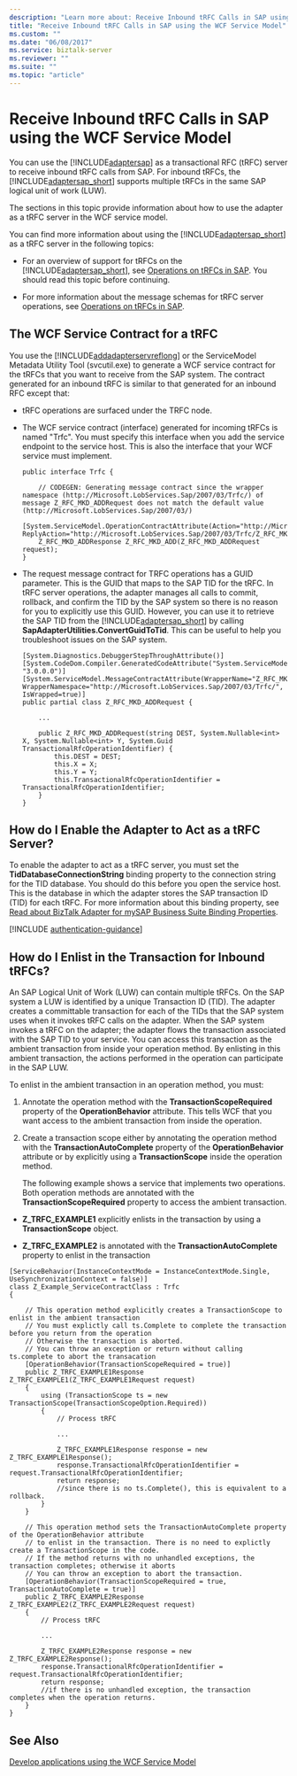```yaml
---
description: "Learn more about: Receive Inbound tRFC Calls in SAP using the WCF Service Model"
title: "Receive Inbound tRFC Calls in SAP using the WCF Service Model"
ms.custom: ""
ms.date: "06/08/2017"
ms.service: biztalk-server
ms.reviewer: ""
ms.suite: ""
ms.topic: "article"
---
```

# Receive Inbound tRFC Calls in SAP using the WCF Service Model
You can use the [!INCLUDE[adaptersap](../../includes/adaptersap-md.md)] as a transactional RFC (tRFC) server to receive inbound tRFC calls from SAP. For inbound tRFCs, the [!INCLUDE[adaptersap_short](../../includes/adaptersap-short-md.md)] supports multiple tRFCs in the same SAP logical unit of work (LUW).  
  
 The sections in this topic provide information about how to use the adapter as a tRFC server in the WCF service model.  
  
 You can find more information about using the [!INCLUDE[adaptersap_short](../../includes/adaptersap-short-md.md)] as a tRFC server in the following topics:  
  
- For an overview of support for tRFCs on the [!INCLUDE[adaptersap_short](../../includes/adaptersap-short-md.md)], see [Operations on tRFCs in SAP](../../adapters-and-accelerators/adapter-sap/operations-on-trfcs-in-sap.md). You should read this topic before continuing.  
  
- For more information about the message schemas for tRFC server operations, see [Operations on tRFCs in SAP](../../adapters-and-accelerators/adapter-sap/operations-on-trfcs-in-sap.md).  
  
## The WCF Service Contract for a tRFC  
 You use the [!INCLUDE[addadapterservreflong](../../includes/addadapterservreflong-md.md)] or the ServiceModel Metadata Utility Tool (svcutil.exe) to generate a WCF service contract for the tRFCs that you want to receive from the SAP system. The contract generated for an inbound tRFC is similar to that generated for an inbound RFC except that:  
  
- tRFC operations are surfaced under the TRFC node.  
  
- The WCF service contract (interface) generated for incoming tRFCs is named "Trfc". You must specify this interface when you add the service endpoint to the service host. This is also the interface that your WCF service must implement.  
  
  ```  
  public interface Trfc {  
  
      // CODEGEN: Generating message contract since the wrapper namespace (http://Microsoft.LobServices.Sap/2007/03/Trfc/) of message Z_RFC_MKD_ADDRequest does not match the default value (http://Microsoft.LobServices.Sap/2007/03/)  
      [System.ServiceModel.OperationContractAttribute(Action="http://Microsoft.LobServices.Sap/2007/03/Trfc/Z_RFC_MKD_ADD", ReplyAction="http://Microsoft.LobServices.Sap/2007/03/Trfc/Z_RFC_MKD_ADD/response")]  
      Z_RFC_MKD_ADDResponse Z_RFC_MKD_ADD(Z_RFC_MKD_ADDRequest request);  
  }  
  ```  
  
- The request message contract for TRFC operations has a GUID parameter. This is the GUID that maps to the SAP TID for the tRFC. In tRFC server operations, the adapter manages all calls to commit, rollback, and confirm the TID by the SAP system so there is no reason for you to explicitly use this GUID. However, you can use it to retrieve the SAP TID from the [!INCLUDE[adaptersap_short](../../includes/adaptersap-short-md.md)] by calling **SapAdapterUtilities.ConvertGuidToTid**. This can be useful to help you troubleshoot issues on the SAP system.  
  
  ```  
  [System.Diagnostics.DebuggerStepThroughAttribute()]  
  [System.CodeDom.Compiler.GeneratedCodeAttribute("System.ServiceModel", "3.0.0.0")]  
  [System.ServiceModel.MessageContractAttribute(WrapperName="Z_RFC_MKD_ADD", WrapperNamespace="http://Microsoft.LobServices.Sap/2007/03/Trfc/", IsWrapped=true)]  
  public partial class Z_RFC_MKD_ADDRequest {  
  
      ...  
  
      public Z_RFC_MKD_ADDRequest(string DEST, System.Nullable<int> X, System.Nullable<int> Y, System.Guid TransactionalRfcOperationIdentifier) {  
          this.DEST = DEST;  
          this.X = X;  
          this.Y = Y;  
          this.TransactionalRfcOperationIdentifier = TransactionalRfcOperationIdentifier;  
      }  
  }  
  
  ```  
  
## How do I Enable the Adapter to Act as a tRFC Server?

To enable the adapter to act as a tRFC server, you must set the **TidDatabaseConnectionString** binding property to the connection string for the TID database. You should do this before you open the service host. This is the database in which the adapter stores the SAP transaction ID (TID) for each tRFC. For more information about this binding property, see [Read about BizTalk Adapter for mySAP Business Suite Binding Properties](../../adapters-and-accelerators/adapter-sap/read-about-biztalk-adapter-for-mysap-business-suite-binding-properties.md).

[!INCLUDE [authentication-guidance](../../includes/authentication-guidance.md)]
  
## How do I Enlist in the Transaction for Inbound tRFCs?  

An SAP Logical Unit of Work (LUW) can contain multiple tRFCs. On the SAP system a LUW is identified by a unique Transaction ID (TID). The adapter creates a committable transaction for each of the TIDs that the SAP system uses when it invokes tRFC calls on the adapter. When the SAP system invokes a tRFC on the adapter; the adapter flows the transaction associated with the SAP TID to your service. You can access this transaction as the ambient transaction from inside your operation method. By enlisting in this ambient transaction, the actions performed in the operation can participate in the SAP LUW.  
  
 To enlist in the ambient transaction in an operation method, you must:  
  
1. Annotate the operation method with the **TransactionScopeRequired** property of the **OperationBehavior** attribute. This tells WCF that you want access to the ambient transaction from inside the operation.  
  
2. Create a transaction scope either by annotating the operation method with the **TransactionAutoComplete** property of the **OperationBehavior** attribute or by explicitly using a **TransactionScope** inside the operation method.  
  
   The following example shows a service that implements two operations. Both operation methods are annotated with the **TransactionScopeRequired** property to access the ambient transaction.  
  
-   **Z_TRFC_EXAMPLE1** explicitly enlists in the transaction by using a **TransactionScope** object.  
  
-   **Z_TRFC_EXAMPLE2** is annotated with the **TransactionAutoComplete** property to enlist in the transaction  
  
```  
[ServiceBehavior(InstanceContextMode = InstanceContextMode.Single, UseSynchronizationContext = false)]  
class Z_Example_ServiceContractClass : Trfc  
{  
  
    // This operation method explicitly creates a TransactionScope to enlist in the ambient transaction  
    // You must explictly call ts.Complete to complete the transaction before you return from the operation  
    // Otherwise the transaction is aborted.  
    // You can throw an exception or return without calling ts.complete to abort the transacation  
    [OperationBehavior(TransactionScopeRequired = true)]  
    public Z_TRFC_EXAMPLE1Response Z_TRFC_EXAMPLE1(Z_TRFC_EXAMPLE1Request request)  
    {  
        using (TransactionScope ts = new TransactionScope(TransactionScopeOption.Required))  
        {  
            // Process tRFC  
  
            ...  
  
            Z_TRFC_EXAMPLE1Response response = new Z_TRFC_EXAMPLE1Response();  
            response.TransactionalRfcOperationIdentifier = request.TransactionalRfcOperationIdentifier;  
            return response;  
            //since there is no ts.Complete(), this is equivalent to a rollback.  
        }  
    }  
  
    // This operation method sets the TransactionAutoComplete property of the OperationBehavior attribute  
    // to enlist in the transaction. There is no need to explictly create a TransactionScope in the code.  
    // If the method returns with no unhandled exceptions, the transaction completes; otherwise it aborts  
    // You can throw an exception to abort the transaction.  
    [OperationBehavior(TransactionScopeRequired = true, TransactionAutoComplete = true)]  
    public Z_TRFC_EXAMPLE2Response Z_TRFC_EXAMPLE2(Z_TRFC_EXAMPLE2Request request)  
    {  
        // Process tRFC  
  
        ...  
  
        Z_TRFC_EXAMPLE2Response response = new Z_TRFC_EXAMPLE2Response();  
        response.TransactionalRfcOperationIdentifier = request.TransactionalRfcOperationIdentifier;  
        return response;  
        //if there is no unhandled exception, the transaction completes when the operation returns.  
    }  
}  
```  
  
## See Also  
[Develop applications using the WCF Service Model](../../adapters-and-accelerators/adapter-sap/develop-sap-applications-using-the-wcf-service-model.md)
